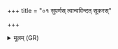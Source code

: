 +++
title = "०१ सुपर्णस् त्वान्वविन्दत् सूकरस्"

+++
<details><summary>मूलम् (GR)</summary>

सुपर्णस् त्वान्वविन्दत्  
सूकरस् त्वाखनन् नसा ।  
दिप्सौषधे त्वं दिप्सन्तं  
प्रति कृत्याकृतो दह ॥
</details>
